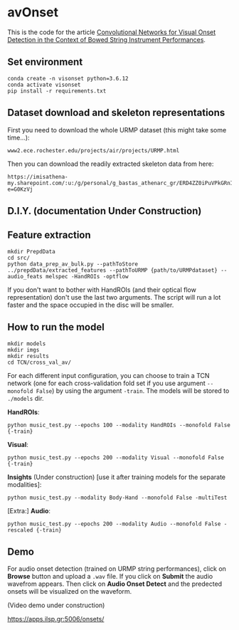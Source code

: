 # avOnset

This is the code for the article [Convolutional Networks for Visual Onset Detection in the Context of Bowed String Instrument Performances](https://zenodo.org/record/5043899).

## Set environment

```
conda create -n visonset python=3.6.12
conda activate visonset
pip install -r requirements.txt
```
## Dataset download and skeleton representations

First you need to download the whole URMP dataset (this might take some time...):

```
www2.ece.rochester.edu/projects/air/projects/URMP.html
```

Then you can download the readily extracted skeleton data from here:
```
https://imisathena-my.sharepoint.com/:u:/g/personal/g_bastas_athenarc_gr/ERD4ZZ0iPuVPkGRnIWC1qd4BPYoxCj3NSg2qJBPTUiyFBw?e=G0KzVj
```

## D.I.Y. (documentation Under Construction)


<!-- If you want to extract the skeletons yourself, you need to dowload OpenPose and run it for each multi-instrument video-performance. This is easier to achieve from Windows os. First, we download openpose from this link https://github.com/CMU-Perceptual-Computing-Lab/openpose/releases and we run openpose/models/getModels.bat. Next we run ```openpose/bin/OpenPoseDemo.exe``` for multiple videos using the script below (run inside the ```openpose/``` dir) to get the poses in the form of json files and videos:

```
python path\to\avOnset\src\run_multiple_openpose.py --pathToData path\to\dataset --poly {True,False}
```

Then run:
```
python crop_videos.py --pathToData path/to/data
``` -->


## Feature extraction

```
mkdir PrepdData
cd src/
python data_prep_av_bulk.py --pathToStore ../prepdData/extracted_features --pathToURMP {path/to/URMPdataset} --audio_feats melspec -HandROIs -optflow
```
If you don't want to bother with HandROIs (and their optical flow representation) don't use the last two arguments. The script will run a lot faster and the space occupied in the disc will be smaller.

## How to run the model


```
mkdir models
mkdir imgs
mkdir results
cd TCN/cross_val_av/
```


For each different input configuration, you can choose to train a TCN network (one for each cross-validation fold set if you use argument ```--monofold False```) by using the argument ```-train```. The models will be stored to ```./models``` dir.



**HandROIs**:
```
python music_test.py --epochs 100 --modality HandROIs --monofold False {-train}
```
**Visual**:
```
python music_test.py --epochs 200 --modality Visual --monofold False {-train}
```
**Insights** (Under construction) [use it after training models for the separate modalities]:
```
python music_test.py --modality Body-Hand --monofold False -multiTest
```
[Extra:] **Audio**:
```
python music_test.py --epochs 200 --modality Audio --monofold False -rescaled {-train}
```


## Demo

For audio onset detection (trained on URMP string performances), click on **Browse** button and upload a ```.wav``` file. If you click on **Submit** the audio wavefrom appears.
Then click on **Audio Onset Detect** and the predected onsets will be visualized on the waveform.

(Video demo under construction)
<!-- Upload a one-instrument recorded video performance (.mkv or .mp4). A waveform and a video should appear.
Then upload a compressed (.tar.gz) dir containing a dir named "video" that includes all the extracted skeletons from OpenPose in .json form.
Click "Audio/Video Onset Dection" to visualize predicted onsets from the audio/video-based pre-trained model. -->

https://apps.ilsp.gr:5006/onsets/